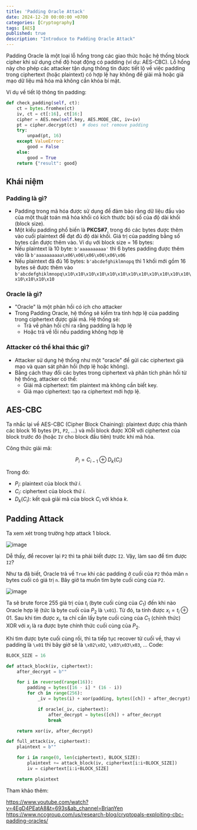 ```yaml
---
title: 'Padding Oracle Attack'
date: 2024-12-20 00:00:00 +0700
categories: [Cryptography]
tags: [AES]
published: true
description: "Introduce to Padding Oracle Attack"
---
```


Padding Oracle là một loại lỗ hổng trong các giao thức hoặc hệ thống block cipher khi sử dụng chế độ hoạt động có padding (ví dụ: AES-CBC). Lỗ hổng này cho phép các attacker tận dụng thông tin được tiết lộ về việc padding trong ciphertext (hoặc plaintext) có hợp lệ hay không để giải mã hoặc giả mạo dữ liệu mã hóa mà không cần khóa bí mật.

Ví dụ về tiết lộ thông tin padding:
```python
def check_padding(self, ct):
    ct = bytes.fromhex(ct)
    iv, ct = ct[:16], ct[16:]
    cipher = AES.new(self.key, AES.MODE_CBC, iv=iv)
    pt = cipher.decrypt(ct)  # does not remove padding
    try:
        unpad(pt, 16)
    except ValueError:
        good = False
    else:
        good = True
    return {"result": good}
```

## Khái niệm
### Padding là gì?
- Padding trong mã hóa được sử dụng để đảm bảo rằng dữ liệu đầu vào của một thuật toán mã hóa khối có kích thước bội số của độ dài khối (block size).
- Một kiểu padding phổ biến là **PKCS#7**, trong đó các bytes được thêm vào cuối plaintext để đạt đủ độ dài khối. Giá trị của padding bằng số bytes cần được thêm vào.
Ví dụ với block size = 16 bytes:
- Nếu plaintext là 10 byte: `b'aaaaaaaaaa'` thì 6 bytes padding được thêm vào là `b'aaaaaaaaaa\x06\x06\x06\x06\x06\x06`
- Nếu plaintext đã đủ 16 bytes: `b'abcdefghiklmnopq` thì 1 khối mới gồm 16 bytes sẽ được thêm vào `b'abcdefghiklmnopq\x10\x10\x10\x10\x10\x10\x10\x10\x10\x10\x10\x10\x10\x10\x10\x10`

### Oracle là gì?
- "Oracle" là một phản hồi có ích cho attacker
- Trong Padding Oracle, hệ thống sẽ kiểm tra tính hợp lệ của padding trong ciphertext được giải mã. Hệ thống sẽ:
    - Trả về phản hồi chỉ ra rằng padding là hợp lệ
    - Hoặc trả về lỗi nếu padding không hợp lệ

### Attacker có thể khai thác gì?
- Attacker sử dụng hệ thống như một "oracle" để gửi các ciphertext giả mạo và quan sát phản hồi (hợp lệ hoặc không).
- Bằng cách thay đổi các bytes trong ciphertext và phân tích phản hồi từ hệ thống, attacker có thể:
    - Giải mã ciphertext: tìm plaintext mà không cần biết key.
    - Giả mạo ciphertext: tạo ra ciphertext mới hợp lệ.

## AES-CBC

Ta nhắc lại về AES-CBC (Cipher Block Chaining): plaintext được chia thành các block 16 bytes (`P1`, `P2`, ...) và mỗi block được XOR với ciphertext của block trước đó (hoặc `IV` cho block đầu tiên) trước khi mã hóa.

Công thức giải mã:

$$
P_i = C_{i-1} \oplus D_k(C_i)
$$

Trong đó:
- $P_i$: plaintext của block thứ $i$.
- $C_i$: ciphertext của block thứ $i$.
- $D_k(C_i)$: kết quả giải mã của block $C_i$ với khóa $k$.

## Padding Attack
Ta xem xét trong trường hợp attack 1 block.

![image](https://hackmd.io/_uploads/ByxFXQHOyl.png)

Dễ thấy, để recover lại `P2` thì ta phải biết được `I2`.
Vậy, làm sao để tìm được `I2`?

Như ta đã biết, Oracle trả về `True` khi các padding ở cuối của `P2` thỏa mãn `n` bytes cuối có giá trị `n`. Bây giờ ta muốn tìm byte cuối cùng của `P2`.

![image](https://hackmd.io/_uploads/ByplIXS_Jx.png)

Ta sẽ brute force 255 giá trị của $t_i$ (byte cuối cùng của $C_1$) đến khi nào Oracle hợp lệ (tức là byte cuối của $P_2$ là `\x01`). Từ đó, ta tính được $x_i = t_i \oplus 01$. Sau khi tìm được $x_i$, ta chỉ cần lấy byte cuối cùng của $C_1$ (chính thức) XOR với $x_i$ là ra được byte chính thức cuối cùng của $P_2$.

Khi tìm được byte cuối cùng rồi, thì ta tiếp tục recover từ cuối về, thay vì padding là `\x01` thì bây giờ sẽ là `\x02\x02`, `\x03\x03\x03`, ...
Code:
```python
BLOCK_SIZE = 16

def attack_block(iv, ciphertext):
    after_decrypt = b""

    for i in reversed(range(16)):
        padding = bytes([16 - i] * (16 - i))
        for ch in range(256):
            _iv = bytes(i) + xor(padding, bytes([ch]) + after_decrypt)

            if oracle(_iv, ciphertext):
                after_decrypt = bytes([ch]) + after_decrypt
                break

    return xor(iv, after_decrypt)

def full_attack(iv, ciphertext):
    plaintext = b""

    for i in range(0, len(ciphertext), BLOCK_SIZE):
        plaintext += attack_block(iv, ciphertext[i:i+BLOCK_SIZE])
        iv = ciphertext[i:i+BLOCK_SIZE]

    return plaintext
```


Tham khảo thêm:

https://www.youtube.com/watch?v=4EgD4PEatA8&t=693s&ab_channel=BrianYen
https://www.nccgroup.com/us/research-blog/cryptopals-exploiting-cbc-padding-oracles/